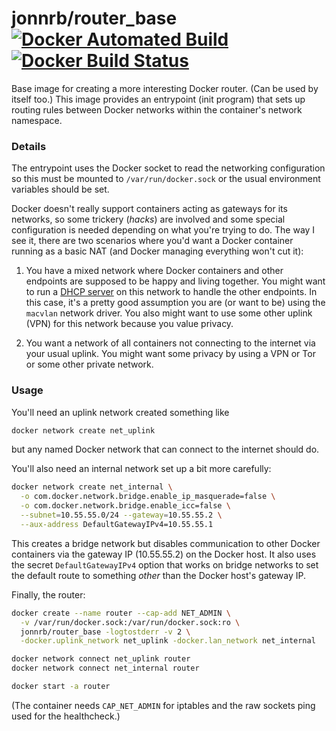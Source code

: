 # jonnrb/router\_base [![Docker Automated Build](https://img.shields.io/docker/automated/jonnrb/router_base.svg)](https://hub.docker.com/r/jonnrb/router_base/) [![Docker Build Status](https://img.shields.io/docker/build/jonnrb/router_base.svg)](https://hub.docker.com/r/jonnrb/router_base/)

Base image for creating a more interesting Docker router. (Can be used by
itself too.) This image provides an entrypoint (init program) that sets up
routing rules between Docker networks within the container's network namespace.

### Details

The entrypoint uses the Docker socket to read the networking configuration so
this must be mounted to `/var/run/docker.sock` or the usual environment
variables should be set.

Docker doesn't really support containers acting as gateways for its networks,
so some trickery (_hacks_) are involved and some special configuration is
needed depending on what you're trying to do. The way I see it, there are two
scenarios where you'd want a Docker container running as a basic NAT (and
Docker managing everything won't cut it):

 1. You have a mixed network where Docker containers and other endpoints are
    supposed to be happy and living together. You might want to run a
    [DHCP server](https://github.com/JonNRb/etcdhcp) on this network to handle
    the other endpoints. In this case, it's a pretty good assumption you are
    (or want to be) using the `macvlan` network driver. You also might want
    to use some other uplink (VPN) for this network because you value privacy.

 2. You want a network of all containers not connecting to the internet via
    your usual uplink. You might want some privacy by using a VPN or Tor or
    some other private network.

### Usage

You'll need an uplink network created something like

```bash
docker network create net_uplink
```

but any named Docker network that can connect to the internet should do.

You'll also need an internal network set up a bit more carefully:

```bash
docker network create net_internal \
  -o com.docker.network.bridge.enable_ip_masquerade=false \
  -o com.docker.network.bridge.enable_icc=false \
  --subnet=10.55.55.0/24 --gateway=10.55.55.2 \
  --aux-address DefaultGatewayIPv4=10.55.55.1
```

This creates a bridge network but disables communication to other Docker
containers via the gateway IP (10.55.55.2) on the Docker host. It also uses the
secret `DefaultGatewayIPv4` option that works on bridge networks to set the
default route to something _other_ than the Docker host's gateway IP.

Finally, the router:

```bash
docker create --name router --cap-add NET_ADMIN \
  -v /var/run/docker.sock:/var/run/docker.sock:ro \
  jonnrb/router_base -logtostderr -v 2 \
  -docker.uplink_network net_uplink -docker.lan_network net_internal

docker network connect net_uplink router
docker network connect net_internal router

docker start -a router
```

(The container needs `CAP_NET_ADMIN` for iptables and the raw sockets ping used
for the healthcheck.)

